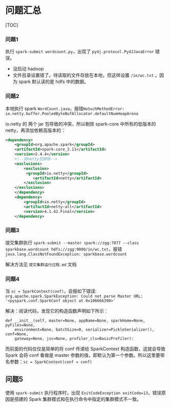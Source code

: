 # 问题汇总

[TOC]

### 问题1

执行 `spark-submit wordcount.py`，出现了 `py4j.protocol.Py4JJavaError` 错误。

- 没启动 hadoop
- 文件目录设置错了。待读取的文件存放在本地，但这样设置 `/in/wc.txt` 。因为 spark 默认读的是 hdfs 中的数据。


### 问题2

本地执行 spark `WordCount.java`，报错`NoSuchMethodError: io.netty.buffer.PooledByteBufAllocator.defaultNumHeapArena`

io.netty 的 两个 jar 包导致的冲突，所以剔除 spark-core 中所有的低版本的 netty，再添加依赖高版本的：

```xml
<dependency>
    <groupId>org.apache.spark</groupId>
    <artifactId>spark-core_2.11</artifactId>
    <version>2.4.4</version>
    <!--将netty包排除-->
    <exclusions>
        <exclusion>
         <groupId>io.netty</groupId>
            <artifactId>netty</artifactId>
        </exclusion>
    </exclusions>
    </dependency>
    <dependency>
        <groupId>io.netty</groupId>
        <artifactId>netty-all</artifactId>
        <version>4.1.42.Final</version>
    </dependency>
```


### 问题3

提交集群执行 `spark-submit --master spark://zgg:7077 --class sparkbase.wordcount hdfs://zgg:9000/in/wc.txt`，报错 `java.lang.ClassNotFoundException: sparkbase.wordcount`

解决方法见 `提交集群运行过程.md` 文档

### 问题4

当 `sc = SparkContext(conf)`，会报如下错误:
`org.apache.spark.SparkException: Could not parse Master URL: '<pyspark.conf.SparkConf object at 0x106666390>'`

解决：阅读代码，发现它的构造函数声明如下所示：

    def __init__(self, master=None, appName=None, sparkHome=None, pyFiles=None,
        environment=None, batchSize=0, serializer=PickleSerializer(), conf=None,
        gateway=None, jsc=None, profiler_cls=BasicProfiler):

而前面的代码仅仅是简单的将 conf 传递给 SparkContext 构造函数，这就会导致 Spark 会将 conf 看做是 master 参数的值，即默认为第一个参数。所以这里要带名参数：`sc = SparkContext(conf = conf)`

## 问题5

使用 `spark-submit` 执行程序时，出现 `ExitCodeException exitCode=13`，错误原因是搭建的 Spark 集群模式和在执行命令中指定的集群模式不一致。

